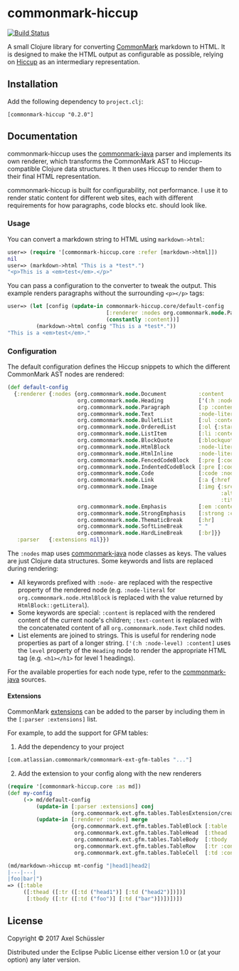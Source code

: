 # commonmark-hiccup

[![Build Status](https://travis-ci.org/bitterblue/commonmark-hiccup.svg?branch=master)](https://travis-ci.org/bitterblue/commonmark-hiccup)

A small Clojure library for converting [CommonMark][1] markdown to HTML. It is
designed to make the HTML output as configurable as possible, relying
on [Hiccup][2] as an intermediary representation.

[1]: http://spec.commonmark.org/
[2]: https://github.com/weavejester/hiccup


## Installation

Add the following dependency to `project.clj`:

    [commonmark-hiccup "0.2.0"]


## Documentation

commonmark-hiccup uses the [commonmark-java][3] parser and implements its own
renderer, which transforms the CommonMark AST to Hiccup-compatible Clojure data
structures. It then uses Hiccup to render them to their final HTML
representation.

commonmark-hiccup is built for configurability, not performance. I use it to
render static content for different web sites, each with different requirements
for how paragraphs, code blocks etc. should look like.

[3]: https://github.com/atlassian/commonmark-java


### Usage

You can convert a markdown string to HTML using `markdown->html`:

```clojure
user=> (require '[commonmark-hiccup.core :refer [markdown->html]])
nil
user=> (markdown->html "This is a *test*.")
"<p>This is a <em>test</em>.</p>"

```

You can pass a configuration to the converter to tweak the output. This example
renders paragraphs without the surrounding `<p></p>` tags:

```clojure
user=> (let [config (update-in commonmark-hiccup.core/default-config
                               [:renderer :nodes org.commonmark.node.Paragraph]
                               (constantly :content))]
         (markdown->html config "This is a *test*."))
"This is a <em>test</em>."
```

### Configuration

The default configuration defines the Hiccup snippets to which the different
CommonMark AST nodes are rendered:

```clojure
(def default-config
  {:renderer {:nodes {org.commonmark.node.Document          :content
                      org.commonmark.node.Heading           ['(:h :node-level) :content]
                      org.commonmark.node.Paragraph         [:p :content]
                      org.commonmark.node.Text              :node-literal
                      org.commonmark.node.BulletList        [:ul :content]
                      org.commonmark.node.OrderedList       [:ol {:start :node-startNumber} :content]
                      org.commonmark.node.ListItem          [:li :content]
                      org.commonmark.node.BlockQuote        [:blockquote :content]
                      org.commonmark.node.HtmlBlock         :node-literal
                      org.commonmark.node.HtmlInline        :node-literal
                      org.commonmark.node.FencedCodeBlock   [:pre [:code {:class :node-info} :node-literal]]
                      org.commonmark.node.IndentedCodeBlock [:pre [:code :node-literal]]
                      org.commonmark.node.Code              [:code :node-literal]
                      org.commonmark.node.Link              [:a {:href :node-destination} :content]
                      org.commonmark.node.Image             [:img {:src   :node-destination
                                                                   :alt   :text-content
                                                                   :title :node-title}]
                      org.commonmark.node.Emphasis          [:em :content]
                      org.commonmark.node.StrongEmphasis    [:strong :content]
                      org.commonmark.node.ThematicBreak     [:hr]
                      org.commonmark.node.SoftLineBreak     " "
                      org.commonmark.node.HardLineBreak     [:br]}}
   :parser   {:extensions nil}})
```

The `:nodes` map uses [commonmark-java][3] node classes as keys. The values are
just Clojure data structures. Some keywords and lists are replaced during
rendering:

* All keywords prefixed with `:node-` are replaced with the respective property
  of the rendered node (e.g. `:node-literal` for `org.commonmark.node.HtmlBlock`
  is replaced with the value returned by `HtmlBlock::getLiteral`).
* Some keywords are special: `:content` is replaced with the rendered content
  of the current node's children; `:text-content` is replaced with the
  concatenated content of all `org.commonmark.node.Text` child nodes.
* List elements are joined to strings. This is useful for rendering node
  properties as part of a longer string. `['(:h :node-level) :content]`
  uses the `level` property of the `Heading` node to render the appropriate HTML
  tag (e.g. `<h1></h1>` for level 1 headings).

For the available properties for each node type, refer to
the [commonmark-java][3] sources.

#### Extensions

CommonMark [extensions](https://github.com/commonmark/commonmark-java#extensions)
can be added to the parser by including them in the `[:parser :extensions]`
list.

For example, to add the support for GFM tables:

1. Add the dependency to your project
```clojure
[com.atlassian.commonmark/commonmark-ext-gfm-tables "..."]
```

2. Add the extension to your config along with the new renderers
```clojure
(require '[commonmark-hiccup.core :as md])
(def my-config
     (-> md/default-config
         (update-in [:parser :extensions] conj
                    (org.commonmark.ext.gfm.tables.TablesExtension/create))
         (update-in [:renderer :nodes] merge
                    {org.commonmark.ext.gfm.tables.TableBlock [:table :content]
                     org.commonmark.ext.gfm.tables.TableHead  [:thead :content]
                     org.commonmark.ext.gfm.tables.TableBody  [:tbody :content]
                     org.commonmark.ext.gfm.tables.TableRow   [:tr :content]
                     org.commonmark.ext.gfm.tables.TableCell  [:td :content]})))

(md/markdown->hiccup mt-config "|head1|head2|
|---|---|
|foo|bar|")
=> ([:table
     ([:thead ([:tr ([:td ("head1")] [:td ("head2")])])]
      [:tbody ([:tr ([:td ("foo")] [:td ("bar")])])])])
```

## License

Copyright © 2017 Axel Schüssler

Distributed under the Eclipse Public License either version 1.0 or (at
your option) any later version.
